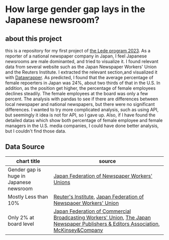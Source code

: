 # How large gender gap lays in the Japanese newsroom?
## about this project
this is a repository for my first project of [the Lede program 2023](https://ledeprogram.com/).
As a reporter of a national newspaper company in Japan, I feel Japanese newsrooms are male dominanted, and tried to visualize it.
I found relevant data from several website such as the Japan Newspaper Workers' Union and the Reuters Institute. I extracted the relevant section,and visualized it with [Datawrapper](https://www.datawrapper.de/).
As predicted, I found that the average percentage of female repoerters in Japan was 24%, about two thirds of that in the U.S. In addition, as the position get higher, the percentage of female employees declines steadily. The female employees at the board was only a few percent.
The analysis with pandas to see if there are differences between local newspaper and national newspapers, but there were no significant differences.
I wanted to try more complicated analysis, such as using API, but seemingly it idea is not for API, so I gave up. Also, if I have found the detailed datas which show both percentage of female employee and female managers in the U.S. media companies, I could have done better analysis, but I couldn't find those data.

## Data Source
|chart title|source|
|---|---|
|Gender gap is huge in Japanese newsroom|[Japan Federation of Newspaper Workers' Unions](http://shimbunroren.or.jp/wp-content/uploads/2020/04/20200306MIC-1.pdf)|
|Mostly Less than 10%|[Reuter's Institute](https://reutersinstitute.politics.ox.ac.uk/women-and-leadership-news-media-2020-evidence-ten-markets), [Japan Federation of Newspaoer Workers' Union](http://shimbunroren.or.jp/wp-content/uploads/2020/04/20200306MIC-1.pdf)|
|Only 2% at board level|[Japan Federation of Commercial Broadcasting Workers' Union](https://www.minpororen.jp/?p=2293.%20%20https://www.pressnet.or.jp/news/headline/221108_14788.html%20%20https://www.mckinsey.com/industries/technology-media-and-telecommunications/our-insights/shattering-the-glass-screen%E3%80%80), [The Japan Newspaper Publishers & Editors Association](https://www.pressnet.or.jp/news/headline/221108_14788.html), [McKinsey&Company](https://www.mckinsey.com/industries/technology-media-and-telecommunications/our-insights/shattering-the-glass-screen)|


